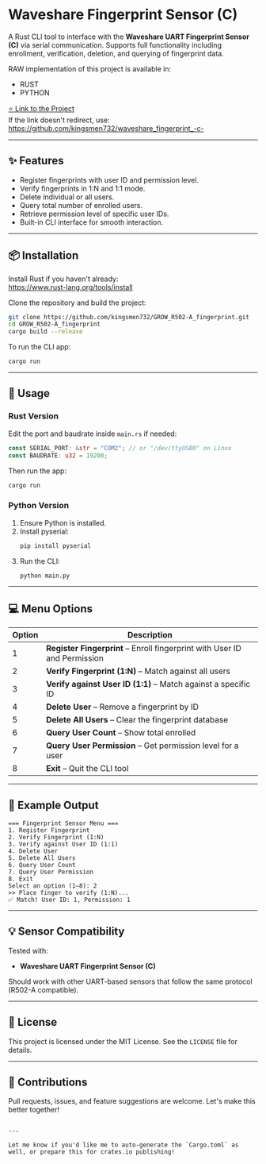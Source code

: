 # Waveshare Fingerprint Sensor (C)

A Rust CLI tool to interface with the **Waveshare UART Fingerprint Sensor (C)** via serial communication. Supports full functionality including enrollment, verification, deletion, and querying of fingerprint data.

RAW implementation of this project is available in:
- RUST
- PYTHON

[ ⭐ Link to the Project](https://github.com/kingsmen732/waveshare_fingerprint_-c-)  
If the link doesn't redirect, use:  
https://github.com/kingsmen732/waveshare_fingerprint_-c-

---

## ✨ Features

- Register fingerprints with user ID and permission level.
- Verify fingerprints in 1:N and 1:1 mode.
- Delete individual or all users.
- Query total number of enrolled users.
- Retrieve permission level of specific user IDs.
- Built-in CLI interface for smooth interaction.

---

## 📦 Installation

Install Rust if you haven't already:  
https://www.rust-lang.org/tools/install

Clone the repository and build the project:

```bash
git clone https://github.com/kingsmen732/GROW_R502-A_fingerprint.git
cd GROW_R502-A_fingerprint
cargo build --release
```

To run the CLI app:

```bash
cargo run
```

---

## 🚀 Usage

### Rust Version

Edit the port and baudrate inside `main.rs` if needed:

```rust
const SERIAL_PORT: &str = "COM2"; // or "/dev/ttyUSB0" on Linux
const BAUDRATE: u32 = 19200;
```

Then run the app:

```bash
cargo run
```

### Python Version

1. Ensure Python is installed.
2. Install pyserial:
   ```bash
   pip install pyserial
   ```
3. Run the CLI:
   ```bash
   python main.py
   ```

---

## 💻 Menu Options

| Option | Description |
|--------|-------------|
| 1 | **Register Fingerprint** – Enroll fingerprint with User ID and Permission |
| 2 | **Verify Fingerprint (1:N)** – Match against all users |
| 3 | **Verify against User ID (1:1)** – Match against a specific ID |
| 4 | **Delete User** – Remove a fingerprint by ID |
| 5 | **Delete All Users** – Clear the fingerprint database |
| 6 | **Query User Count** – Show total enrolled |
| 7 | **Query User Permission** – Get permission level for a user |
| 8 | **Exit** – Quit the CLI tool |

---

## 📌 Example Output

```text
=== Fingerprint Sensor Menu ===
1. Register Fingerprint
2. Verify Fingerprint (1:N)
3. Verify against User ID (1:1)
4. Delete User
5. Delete All Users
6. Query User Count
7. Query User Permission
8. Exit
Select an option (1–8): 2
>> Place finger to verify (1:N)...
✅ Match! User ID: 1, Permission: 1
```

---

## 💡 Sensor Compatibility

Tested with:
- **Waveshare UART Fingerprint Sensor (C)**

Should work with other UART-based sensors that follow the same protocol (R502-A compatible).

---

## 📜 License

This project is licensed under the MIT License. See the `LICENSE` file for details.

---

## 👋 Contributions

Pull requests, issues, and feature suggestions are welcome. Let's make this better together!

```

---

Let me know if you'd like me to auto-generate the `Cargo.toml` as well, or prepare this for crates.io publishing!